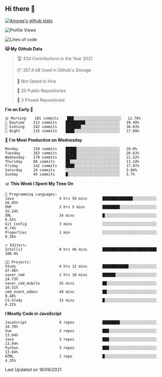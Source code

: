 ## Hi there 👋

[![Anurag's github stats](https://github-readme-stats.vercel.app/api?username=Songwonseok)](https://github.com/anuraghazra/github-readme-stats)



<!--START_SECTION:waka-->
![Profile Views](http://img.shields.io/badge/Profile%20Views-0-blue)

![Lines of code](https://img.shields.io/badge/From%20Hello%20World%20I%27ve%20Written-2.9%20million%20lines%20of%20code-blue)

**🐱 My Github Data** 

> 🏆 434 Contributions in the Year 2021
 > 
> 📦 357.4 kB Used in Github's Storage 
 > 
> 🚫 Not Opted to Hire
 > 
> 📜 20 Public Repositories 
 > 
> 🔑 3 Private Repositories  
 > 
**I'm an Early 🐤** 

```text
🌞 Morning    101 commits    ███░░░░░░░░░░░░░░░░░░░░░░   12.78% 
🌆 Daytime    312 commits    █████████░░░░░░░░░░░░░░░░   39.49% 
🌃 Evening    242 commits    ███████░░░░░░░░░░░░░░░░░░   30.63% 
🌙 Night      135 commits    ████░░░░░░░░░░░░░░░░░░░░░   17.09%

```
📅 **I'm Most Productive on Wednesday** 

```text
Monday       158 commits    █████░░░░░░░░░░░░░░░░░░░░   20.0% 
Tuesday      163 commits    █████░░░░░░░░░░░░░░░░░░░░   20.63% 
Wednesday    170 commits    █████░░░░░░░░░░░░░░░░░░░░   21.52% 
Thursday     88 commits     ██░░░░░░░░░░░░░░░░░░░░░░░   11.14% 
Friday       142 commits    ████░░░░░░░░░░░░░░░░░░░░░   17.97% 
Saturday     24 commits     ░░░░░░░░░░░░░░░░░░░░░░░░░   3.04% 
Sunday       45 commits     █░░░░░░░░░░░░░░░░░░░░░░░░   5.7%

```


📊 **This Week I Spent My Time On** 

```text
💬 Programming Languages: 
Java                     4 hrs 59 mins       ██████████████░░░░░░░░░░░   56.95% 
PHP                      3 hrs 5 mins        ████████░░░░░░░░░░░░░░░░░   35.24% 
XML                      34 mins             █░░░░░░░░░░░░░░░░░░░░░░░░   6.55% 
Git Config               3 mins              ░░░░░░░░░░░░░░░░░░░░░░░░░   0.74% 
Properties               1 min               ░░░░░░░░░░░░░░░░░░░░░░░░░   0.36%

🔥 Editors: 
IntelliJ                 8 hrs 46 mins       █████████████████████████   100.0%

🐱‍💻 Projects: 
Study                    4 hrs 12 mins       ████████████░░░░░░░░░░░░░   47.96% 
naver_cmd                2 hrs 10 mins       ██████░░░░░░░░░░░░░░░░░░░   24.73% 
naver_cmd_mobile         55 mins             ██░░░░░░░░░░░░░░░░░░░░░░░   10.51% 
cmd_event_admin          49 mins             ██░░░░░░░░░░░░░░░░░░░░░░░   9.48% 
CS-Study                 32 mins             █░░░░░░░░░░░░░░░░░░░░░░░░   6.22%

```

**I Mostly Code in JavaScript** 

```text
JavaScript               8 repos             ████████░░░░░░░░░░░░░░░░░   34.78% 
Vue                      3 repos             ███░░░░░░░░░░░░░░░░░░░░░░   13.04% 
Java                     3 repos             ███░░░░░░░░░░░░░░░░░░░░░░   13.04% 
Python                   3 repos             ███░░░░░░░░░░░░░░░░░░░░░░   13.04% 
HTML                     1 repo              █░░░░░░░░░░░░░░░░░░░░░░░░   4.35%

```



 Last Updated on 18/09/2021
<!--END_SECTION:waka-->
